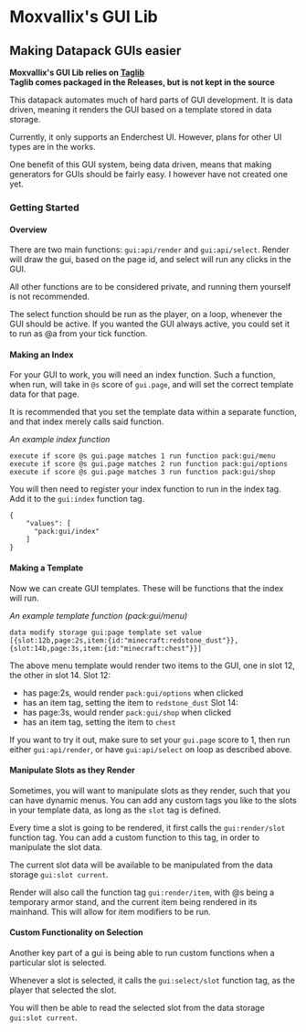 # Moxvallix's GUI Lib
## Making Datapack GUIs easier

**Moxvallix's GUI Lib relies on [Taglib](https://github.com/HeDeAnTheonlyone/Taglib)**  
**Taglib comes packaged in the Releases, but is not kept in the source**

This datapack automates much of hard parts of GUI development.
It is data driven, meaning it renders the GUI based on a template stored in data storage.

Currently, it only supports an Enderchest UI. However, plans for other UI types are in the works.

One benefit of this GUI system, being data driven, means that making generators for GUIs should be fairly easy.
I however have not created one yet.

### Getting Started
#### Overview
There are two main functions: `gui:api/render` and `gui:api/select`.
Render will draw the gui, based on the page id, and select will run any clicks in the GUI.

All other functions are to be considered private, and running them yourself is not recommended.

The select function should be run as the player, on a loop, whenever the GUI should be active.
If you wanted the GUI always active, you could set it to run as @a from your tick function.

#### Making an Index
For your GUI to work, you will need an index function.
Such a function, when run, will take in `@s` score of `gui.page`, and will set the correct template data for that page.

It is recommended that you set the template data within a separate function, and that index merely calls said function.

*An example index function*
```
execute if score @s gui.page matches 1 run function pack:gui/menu
execute if score @s gui.page matches 2 run function pack:gui/options
execute if score @s gui.page matches 3 run function pack:gui/shop
```

You will then need to register your index function to run in the index tag. Add it to the `gui:index` function tag.
```
{
    "values": [
      "pack:gui/index"
    ]
}
```

#### Making a Template
Now we can create GUI templates. These will be functions that the index will run.

*An example template function (pack:gui/menu)*
```
data modify storage gui:page template set value [{slot:12b,page:2s,item:{id:"minecraft:redstone_dust"}},{slot:14b,page:3s,item:{id:"minecraft:chest"}}]
```
The above menu template would render two items to the GUI, one in slot 12, the other in slot 14.
Slot 12:
  - has page:2s, would render `pack:gui/options` when clicked
  - has an item tag, setting the item to `redstone_dust`
Slot 14:
  - has page:3s, would render `pack:gui/shop` when clicked
  - has an item tag, setting the item to `chest`

If you want to try it out, make sure to set your `gui.page` score to 1, then run either `gui:api/render`, or
have `gui:api/select` on loop as described above.

#### Manipulate Slots as they Render
Sometimes, you will want to manipulate slots as they render, such that you can have dynamic menus.
You can add any custom tags you like to the slots in your template data, as long as the `slot` tag is defined.

Every time a slot is going to be rendered, it first calls the `gui:render/slot` function tag.
You can add a custom function to this tag, in order to manipulate the slot data.

The current slot data will be available to be manipulated from the data storage `gui:slot current`.

Render will also call the function tag `gui:render/item`, with @s being a temporary armor stand,
and the current item being rendered in its mainhand. This will allow for item modifiers to be run.

#### Custom Functionality on Selection
Another key part of a gui is being able to run custom functions when a particular slot is selected.

Whenever a slot is selected, it calls the `gui:select/slot` function tag,
as the player that selected the slot.

You will then be able to read the selected slot from the data storage `gui:slot current`.